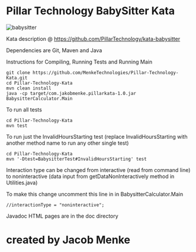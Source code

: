 # Pillar Technology BabySitter Kata

![babysitter](/babsitter.jpg)

Kata description @ https://github.com/PillarTechnology/kata-babysitter

Dependencies are Git, Maven and Java

Instructions for Compiling, Running Tests and Running Main

```
git clone https://github.com/MenkeTechnologies/Pillar-Technology-Kata.git
cd Pillar-Technology-Kata
mvn clean install
java -cp target/com.jakobmenke.pillarkata-1.0.jar BabysitterCalculator.Main
```

To run all tests
```
cd Pillar-Technology-Kata
mvn test
```
To run just the InvalidHoursStarting test (replace InvalidHoursStarting with another method name to run any other single test)
```
cd Pillar-Technology-Kata
mvn '-Dtest=BabysitterTest#InvalidHoursStarting' test
```
Interaction type can be changed from interactive (read from command line) to noninteractive (data input from getDataNonInteractively method in Utilities.java)

To make this change uncomment this line in in BabysitterCalculator.Main
```
//interactionType = "noninteractive";
```
Javadoc HTML pages are in the doc directory

# created by Jacob Menke

